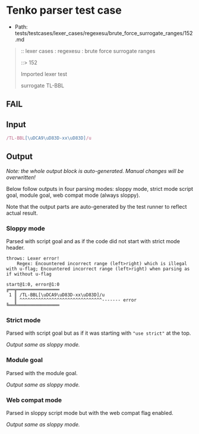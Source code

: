 # Tenko parser test case

- Path: tests/testcases/lexer_cases/regexesu/brute_force_surrogate_ranges/152.md

> :: lexer cases : regexesu : brute force surrogate ranges
>
> ::> 152
>
> Imported lexer test
>
> surrogate TL-BBL

## FAIL

## Input

`````js
/TL-BBL[\uDCA9\uD83D-xx\uD83D]/u
`````

## Output

_Note: the whole output block is auto-generated. Manual changes will be overwritten!_

Below follow outputs in four parsing modes: sloppy mode, strict mode script goal, module goal, web compat mode (always sloppy).

Note that the output parts are auto-generated by the test runner to reflect actual result.

### Sloppy mode

Parsed with script goal and as if the code did not start with strict mode header.

`````
throws: Lexer error!
    Regex: Encountered incorrect range (left>right) which is illegal with u-flag; Encountered incorrect range (left>right) when parsing as if without u-flag

start@1:0, error@1:0
╔══╦════════════════
 1 ║ /TL-BBL[\uDCA9\uD83D-xx\uD83D]/u
   ║ ^^^^^^^^^^^^^^^^^^^^^^^^^^^^^^^------- error
╚══╩════════════════

`````

### Strict mode

Parsed with script goal but as if it was starting with `"use strict"` at the top.

_Output same as sloppy mode._

### Module goal

Parsed with the module goal.

_Output same as sloppy mode._

### Web compat mode

Parsed in sloppy script mode but with the web compat flag enabled.

_Output same as sloppy mode._
